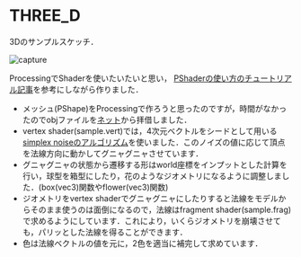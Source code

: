 THREE_D
=================

3Dのサンプルスケッチ．

![capture](https://raw.githubusercontent.com/mattatz/InteractiveCoding/master/THREE_D/data/capture.gif)

ProcessingでShaderを使いたいたいと思い，
[PShaderの使い方のチュートリアル記事](https://processing.org/tutorials/pshader/)を参考にしながら作りました．

* メッシュ(PShape)をProcessingで作ろうと思ったのですが，時間がなかったのでobjファイルを[ネット](http://graphics.stanford.edu/hackliszt/meshes/sphere.obj)から拝借しました．
* vertex shader(sample.vert)では，4次元ベクトルをシードとして用いる[simplex noiseのアルゴリズム](https://github.com/ashima/webgl-noise/blob/master/src/noise4D.glsl)を使いました．このノイズの値に応じて頂点を法線方向に動かしてグニャグニャさせています．
* グニャグニャの状態から遷移する形はworld座標をインプットとした計算を行い，球型を箱型にしたり，花のようなジオメトリになるように調整しました．(box(vec3)関数やflower(vec3)関数)
* ジオメトリをvertex shaderでグニャグニャにしたりすると法線をモデルからそのまま使うのは面倒になるので，法線はfragment shader(sample.frag)で求めるようにしています．これにより，いくらジオメトリを崩壊させても，パリッとした法線を得ることができます．
* 色は法線ベクトルの値を元に，2色を適当に補完して求めています．

